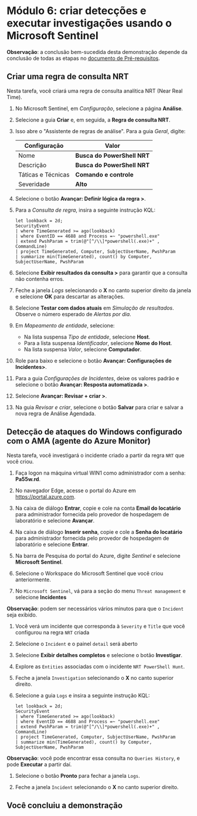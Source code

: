# Módulo 6: criar detecções e executar investigações usando o Microsoft Sentinel

**Observação**: a conclusão bem-sucedida desta demonstração depende da conclusão de todas as etapas no [documento de Pré-requisitos](00-prerequisites.md). 

## Criar uma regra de consulta NRT

Nesta tarefa, você criará uma regra de consulta analítica NRT (Near Real Time).

1. No Microsoft Sentinel, em *Configuração*, selecione a página **Análise**.

1. Selecione a guia **Criar** e, em seguida, a **Regra de consulta NRT**.

1. Isso abre o "Assistente de regras de análise". Para a guia *Geral*, digite:

    |Configuração|Valor|
    |---|---|
    |Nome|**Busca do PowerShell NRT**|
    |Descrição|**Busca do PowerShell NRT**|
    |Táticas e Técnicas|**Comando e controle**|
    |Severidade|**Alto**|

1. Selecione o botão **Avançar: Definir lógica da regra >**. 

1. Para a *Consulta de regra*, insira a seguinte instrução KQL:

    ```KQL
    let lookback = 2d; 
    SecurityEvent 
    | where TimeGenerated >= ago(lookback) 
    | where EventID == 4688 and Process =~ "powershell.exe"
    | extend PwshParam = trim(@"[^/\\]*powershell(.exe)+" , CommandLine) 
    | project TimeGenerated, Computer, SubjectUserName, PwshParam 
    | summarize min(TimeGenerated), count() by Computer, SubjectUserName, PwshParam
    ```

1. Selecione **Exibir resultados da consulta >** para garantir que a consulta não contenha erros.

1. Feche a janela *Logs* selecionando o **X** no canto superior direito da janela e selecione **OK** para descartar as alterações. 

1. Selecione **Testar com dados atuais** em *Simulação de resultados*. Observe o número esperado de *Alertas por dia*.

1. Em *Mapeamento de entidade*, selecione:

    - Na lista suspensa *Tipo de entidade*, selecione **Host**.
    - Para a lista suspensa *Identificador*, selecione **Nome do Host**.
    - Na lista suspensa *Valor*, selecione **Computador**.

1. Role para baixo e selecione o botão **Avançar: Configurações de Incidentes>**.

1. Para a guia *Configurações de Incidentes*, deixe os valores padrão e selecione o botão **Avançar: Resposta automatizada >**.

1. Selecione **Avançar: Revisar + criar >**.

1. Na guia *Revisar e criar*, selecione o botão **Salvar** para criar e salvar a nova regra de Análise Agendada.

## Detecção de ataques do Windows configurado com o AMA (agente do Azure Monitor)

Nesta tarefa, você investigará o incidente criado a partir da regra `NRT` que você criou.

1. Faça logon na máquina virtual WIN1 como administrador com a senha: **Pa55w.rd**.  

1. No navegador Edge, acesse o portal do Azure em https://portal.azure.com.

1. Na caixa de diálogo **Entrar**, copie e cole na conta **Email do locatário** para administrador fornecida pelo provedor de hospedagem de laboratório e selecione **Avançar**.

1. Na caixa de diálogo **Inserir senha**, copie e cole a **Senha do locatário** para administrador fornecida pelo provedor de hospedagem de laboratório e selecione **Entrar**.

1. Na barra de Pesquisa do portal do Azure, digite *Sentinel* e selecione **Microsoft Sentinel**.

1. Selecione o Workspace do Microsoft Sentinel que você criou anteriormente.

1. No `Microsoft Sentinel`, vá para a seção do menu `Threat management` e selecione **Incidentes**

**Observação**: podem ser necessários vários minutos para que o `Incident` seja exibido.

1. Você verá um incidente que corresponda à `Severity` e `Title` que você configurou na regra `NRT` criada

1. Selecione o `Incident` e o painel `detail` será aberto

1. Selecione **Exibir detalhes completos** e selecione o botão **Investigar**.

1. Explore as `Entities` associadas com o incidente `NRT PowerShell Hunt`.

1. Feche a janela `Investigation` selecionando o **X** no canto superior direito.

1. Selecione a guia `Logs` e insira a seguinte instrução KQL:

    ```KQL
    let lookback = 2d; 
    SecurityEvent 
    | where TimeGenerated >= ago(lookback) 
    | where EventID == 4688 and Process =~ "powershell.exe"
    | extend PwshParam = trim(@"[^/\\]*powershell(.exe)+" , CommandLine) 
    | project TimeGenerated, Computer, SubjectUserName, PwshParam 
    | summarize min(TimeGenerated), count() by Computer, SubjectUserName, PwshParam
    ```

**Observação**: você pode encontrar essa consulta no `Queries History`, e pode **Executar** a partir daí.

1. Selecione o botão **Pronto** para fechar a janela `Logs`.

1. Feche a janela `Incident` selecionando o **X** no canto superior direito.

## Você concluiu a demonstração
